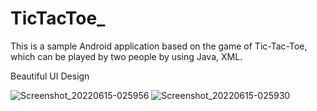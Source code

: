 # TicTacToe_
This is a sample Android application based on the game of Tic-Tac-Toe, which can be played by two people by using Java, XML.

Beautiful UI Design

![Screenshot_20220615-025956](https://user-images.githubusercontent.com/107514813/173702598-82baf805-739b-4176-b918-6612b7a0cbc6.png)
![Screenshot_20220615-025930](https://user-images.githubusercontent.com/107514813/173702602-9a4db61c-54bc-49bc-8a52-668ad17313ce.png)
